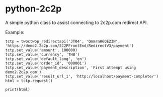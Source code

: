 python-2c2p
===========

A simple python class to assist connecting to 2c2p.com redirect API.

Example:

```
tctp = twoctwop_redirectapi('JT04', 'QnmrnH6QE23N', 'https://demo2.2c2p.com/2C2PFrontEnd/RedirectV3/payment')
tctp.set_value('amount', 100000)
tctp.set_value('currency', 'THB')
tctp.set_value('default_lang', 'en')
tctp.set_value('order_id', '000001')
tctp.set_value('payment_description', 'First attempt using demo2.2c2p.com')
tctp.set_value('result_url_1', 'http://localhost/payment-complete/')
html = tctp.request()

print(html)
```